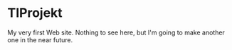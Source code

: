 # TIProjekt
My very first Web site. 
Nothing to see here, but I'm going to make another one in the near future. 

